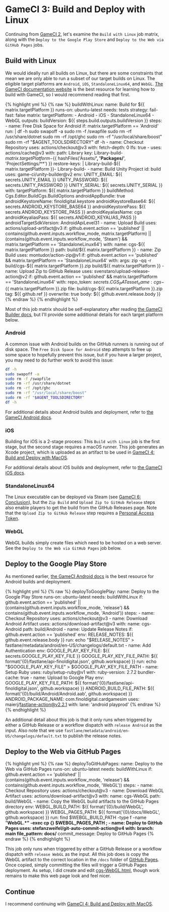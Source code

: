 # GameCI 3: Build and Deploy with Linux

Continuing from [GameCI 2](gameci-2_testing.html), let's examine the `Build with Linux` job matrix, along with the `Deploy to the Google Play Store` and `Deploy to the Web via GitHub Pages` jobs.

## Build with Linux

We would ideally run all builds on Linux, but there are some constraints that mean we are only able to run a subset of our target builds on Linux.
The eligible target platforms are `Android`, `iOS`, `StandaloneLinux64`, and `WebGL`.
[The GameCI documentation website](https://game.ci/docs/github) is the best resource for learning how to build with GameCI, so I would recommend reading that first.

{% highlight yml %}
{% raw %}
  buildWithLinux:
    name: Build for ${{ matrix.targetPlatform }}
    runs-on: ubuntu-latest
    needs: tests
    strategy:
      fail-fast: false
      matrix:
        targetPlatform:
          - Android
          - iOS
          - StandaloneLinux64
          - WebGL
    outputs:
      buildVersion: ${{ steps.build.outputs.buildVersion }}
    steps:
      - name: Free Disk Space for Android
        if: matrix.targetPlatform == 'Android'
        run: |
          df -h
          sudo swapoff -a
          sudo rm -f /swapfile
          sudo rm -rf /usr/share/dotnet
          sudo rm -rf /opt/ghc
          sudo rm -rf "/usr/local/share/boost"
          sudo rm -rf "$AGENT_TOOLSDIRECTORY"
          df -h
      - name: Checkout Repository
        uses: actions/checkout@v3
        with:
          fetch-depth: 0
          lfs: true
      - uses: actions/cache@v3
        with:
          path: Library
          key: Library-build-${{ matrix.targetPlatform }}-${{ hashFiles('Assets/**', 'Packages/**', 'ProjectSettings/**') }}
          restore-keys: |
            Library-build-${{ matrix.targetPlatform }}-
            Library-build-
      - name: Build Unity Project
        id: build
        uses: game-ci/unity-builder@v2
        env:
          UNITY_EMAIL: ${{ secrets.UNITY_EMAIL }}
          UNITY_PASSWORD: ${{ secrets.UNITY_PASSWORD }}
          UNITY_SERIAL: ${{ secrets.UNITY_SERIAL }}
        with:
          targetPlatform: ${{ matrix.targetPlatform }}
          buildMethod: Cgs.Editor.BuildCgs.BuildOptions
          androidAppBundle: true
          androidKeystoreName: finoldigital.keystore
          androidKeystoreBase64: ${{ secrets.ANDROID_KEYSTORE_BASE64 }}
          androidKeystorePass: ${{ secrets.ANDROID_KEYSTORE_PASS }}
          androidKeyaliasName: cgs
          androidKeyaliasPass: ${{ secrets.ANDROID_KEYALIAS_PASS }}
          androidTargetSdkVersion: AndroidApiLevel31
      - name: Upload Build
        uses: actions/upload-artifact@v3
        if: github.event.action == 'published' || contains(github.event.inputs.workflow_mode, matrix.targetPlatform) || (contains(github.event.inputs.workflow_mode, 'Steam') && matrix.targetPlatform == 'StandaloneLinux64')
        with:
          name: cgs-${{ matrix.targetPlatform }}
          path: build/${{ matrix.targetPlatform }}
      - name: Zip Build
        uses: montudor/action-zip@v1
        if: github.event.action == 'published' && matrix.targetPlatform == 'StandaloneLinux64'
        with:
          args: zip -qq -r build/cgs-${{ matrix.targetPlatform }}.zip build/${{ matrix.targetPlatform }}
      - name: Upload Zip to GitHub Release
        uses: svenstaro/upload-release-action@v2
        if: github.event.action == 'published' && matrix.targetPlatform == 'StandaloneLinux64'
        with:
          repo_token: ${{ secrets.CGS_PAT }}
          asset_name: cgs-${{ matrix.targetPlatform }}.zip
          file: build/cgs-${{ matrix.targetPlatform }}.zip
          tag: ${{ github.ref }}
          overwrite: true
          body: ${{ github.event.release.body }}
{% endraw %}
{% endhighlight %}

Most of this job matrix should be self-explanatory after reading [the GameCI Builder docs](https://game.ci/docs/github/builder), but I'll provide some additional details for each target platform below.

### Android

A common issue with Android builds on the GitHub runners is running out of disk space.
The `Free Disk Space for Android` step attempts to free up some space to hopefully prevent this issue, but if you have a larger project, you may need to do further work to avoid this issue:
```bash
df -h
sudo swapoff -a
sudo rm -f /swapfile
sudo rm -rf /usr/share/dotnet
sudo rm -rf /opt/ghc
sudo rm -rf "/usr/local/share/boost"
sudo rm -rf "$AGENT_TOOLSDIRECTORY"
df -h
```

For additional details about Android builds and deployment, refer to [the GameCI Android docs](https://game.ci/docs/github/deployment/android).

### iOS

Building for iOS is a 2-stage process: This `Build with Linux` job is the first stage, but the second stage requires a macOS runner.
This job generates an Xcode project, which is uploaded as an artifact to be used in [GameCI 4: Build and Deploy with MacOS](gameci-4_mac.html).

For additional details about iOS builds and deployment, refer to [the GameCI iOS docs](https://game.ci/docs/github/deployment/ios).

### StandaloneLinux64

The Linux executable can be deployed via Steam (see [GameCI 6: Conclusion](gameci-6_conclusion.html)), but the `Zip Build` and `Upload Zip to GitHub Release` steps also enable players to get the build from the GitHub Releases page.
Note that the `Upload Zip to GitHub Release` step requires a [Personal Access Token](https://docs.github.com/en/authentication/keeping-your-account-and-data-secure/creating-a-personal-access-token).

### WebGL

WebGL builds simply create files which need to be hosted on a web server.
See the `Deploy to the Web via GitHub Pages` job below.

## Deploy to the Google Play Store

As mentioned earlier, [the GameCI Android docs](https://game.ci/docs/github/deployment/android) is the best resource for Android builds and deployment.

{% highlight yml %}
{% raw %}
  deployToGooglePlay:
    name: Deploy to the Google Play Store
    runs-on: ubuntu-latest
    needs: buildWithLinux
    if: github.event.action == 'published' || (contains(github.event.inputs.workflow_mode, 'release') && contains(github.event.inputs.workflow_mode, 'Android'))
    steps:
      - name: Checkout Repository
        uses: actions/checkout@v3
      - name: Download Android Artifact
        uses: actions/download-artifact@v3
        with:
          name: cgs-Android
          path: build/Android
      - name: Update Release Notes
        if: github.event.action == 'published'
        env:
          RELEASE_NOTES: ${{ github.event.release.body }}
        run: echo "$RELEASE_NOTES" > fastlane/metadata/android/en-US/changelogs/default.txt
      - name: Add Authentication
        env:
          GOOGLE_PLAY_KEY_FILE: ${{ secrets.GOOGLE_PLAY_KEY_FILE }}
          GOOGLE_PLAY_KEY_FILE_PATH: ${{ format('{0}/fastlane/api-finoldigital.json', github.workspace) }}
        run: echo "$GOOGLE_PLAY_KEY_FILE" > $GOOGLE_PLAY_KEY_FILE_PATH
      - name: Setup Ruby
        uses: ruby/setup-ruby@v1
        with:
          ruby-version: 2.7.2
          bundler-cache: true
      - name: Upload to Google Play
        env:
          GOOGLE_PLAY_KEY_FILE_PATH: ${{ format('{0}/fastlane/api-finoldigital.json', github.workspace) }}
          ANDROID_BUILD_FILE_PATH: ${{ format('{0}/build/Android/Android.aab', github.workspace) }}
          ANDROID_PACKAGE_NAME: com.finoldigital.cardgamesim
        uses: maierj/fastlane-action@v2.2.1
        with:
          lane: 'android playprod'
{% endraw %}
{% endhighlight %}

An additional detail about this job is that it only runs when triggered by either a GitHub Release or a workflow dispatch with `release Android` as the input.
Also note that we use `fastlane/metadata/android/en-US/changelogs/default.txt` to publish the release notes.

## Deploy to the Web via GitHub Pages

{% highlight yml %}
{% raw %}
  deployToGitHubPages:
    name: Deploy to the Web via GitHub Pages
    runs-on: ubuntu-latest
    needs: buildWithLinux
    if: github.event.action == 'published' || (contains(github.event.inputs.workflow_mode, 'release') && contains(github.event.inputs.workflow_mode, 'WebGL'))
    steps:
      - name: Checkout Repository
        uses: actions/checkout@v3
      - name: Download WebGL Artifact
        uses: actions/download-artifact@v3
        with:
          name: cgs-WebGL
          path: build/WebGL
      - name: Copy the WebGL build artifacts to the GitHub Pages directory
        env:
          WEBGL_BUILD_PATH: ${{ format('{0}/build/WebGL', github.workspace) }}
          WEBGL_PAGES_PATH: ${{ format('{0}/docs/WebGL', github.workspace) }}
        run: find $WEBGL_BUILD_PATH -type f -name "**WebGL.*" -exec cp {} $WEBGL_PAGES_PATH \;
      - name: Deploy to GitHub Pages
        uses: stefanzweifel/git-auto-commit-action@v4
        with:
          branch: main
          file_pattern: docs/**
          commit_message: Deploy to GitHub Pages
{% endraw %}
{% endhighlight %}

This job only runs when triggered by either a GitHub Release or a workflow dispatch with `release WebGL` as the input.
All this job does is copy the WebGL artifact to the correct location in the `/docs` folder of [GitHub Pages](https://pages.github.com/).
Once copied, simply committing the files will trigger a GitHub Pages deployment.
As setup, I did create and edit [cgs-WebGL.html](https://github.com/finol-digital/Card-Game-Simulator/blob/develop/docs/cgs-webgl.html), though work remains to make this web page look and feel nicer.

## Continue

I recommend continuing with [GameCI 4: Build and Deploy with MacOS](gameci-4_mac.html).
